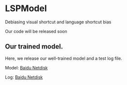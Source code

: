 # LSPModel
Debiasing visual shortcut and language shortcut bias

Our code will be released soon



## Our trained model.
Here, we release our well-trained model and a test log file.

Model: [Baidu Netdisk](https://pan.baidu.com/s/1xyv_vkHW8jKC3Y9ohdZsMg?pwd=1234)

Log: [Baidu Netdisk](https://pan.baidu.com/s/1xyv_vkHW8jKC3Y9ohdZsMg?pwd=1234)
